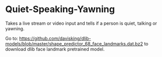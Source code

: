 # Quiet-Speaking-Yawning
Takes a live stream or video input and tells if a person is quiet, talking or yawning.

Go to: <https://github.com/davisking/dlib-models/blob/master/shape_predictor_68_face_landmarks.dat.bz2> to download dlib face landmark pretrained model.
